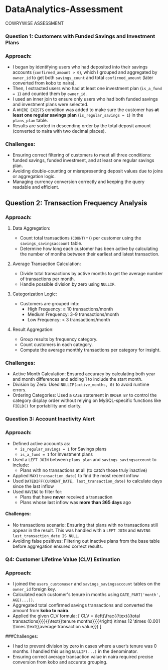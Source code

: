 # DataAnalytics-Assessment
COWRYWISE ASSESSMENT


### Question 1: Customers with Funded Savings and Investment Plans

### Approach:
- I began by identifying users who had deposited into their savings accounts (`confirmed_amount > 0`), which I grouped and aggregated by `owner_id` to get both `savings_count` and total `confirmed_amount` (later converted from kobo to naira).
- Then, I extracted users who had at least one investment plan (`is_a_fund = 1`) and counted them by `owner_id`.
- I used an inner join to ensure only users who had both funded savings and investment plans were selected.
- A `WHERE EXISTS` condition was added to make sure the customer has **at least one regular savings plan** (`is_regular_savings = 1`) in the `plans_plan` table.
- Results are sorted in descending order by the total deposit amount (converted to naira with two decimal places).


### Challenges:
- Ensuring correct filtering of customers to meet all three conditions: funded savings, funded investment, and at least one regular savings plan.
- Avoiding double-counting or misrepresenting deposit values due to joins or aggregation logic.
- Managing currency conversion correctly and keeping the query readable and efficient.




## Question 2: Transaction Frequency Analysis

### Approach:
1. Data Aggregation:
   - Count total transactions (`COUNT(*)`) per customer using the `savings_savingsaccount` table.
   - Determine how long each customer has been active by calculating the number of months between their earliest and latest transaction.

2. Average Transaction Calculation:
   - Divide total transactions by active months to get the average number of transactions per month.
   - Handle possible division by zero using `NULLIF`.

3. Categorization Logic:
   - Customers are grouped into:
     - High Frequency: ≥ 10 transactions/month
     - Medium Frequency: 3–9 transactions/month
     - Low Frequency: < 3 transactions/month

4. Result Aggregation:
   - Group results by frequency category.
   - Count customers in each category.
   - Compute the average monthly transactions per category for insight.


### Challenges:
- Active Month Calculation: Ensured accuracy by calculating both year and month differences and adding 1 to include the start month.
- Division by Zero: Used `NULLIF(active_months, 0)` to avoid runtime errors.
- Ordering Categories: Used a `CASE` statement in `ORDER BY` to control the category display order without relying on MySQL-specific functions like `FIELD()` for portability and clarity.




### Question 3: Account Inactivity Alert

### Approach:
- Defined active accounts as:
  - `is_regular_savings = 1` for Savings plans
  - `is_a_fund = 1` for Investment plans
- Used a `LEFT JOIN` between `plans_plan` and `savings_savingsaccount` to include:
  - Plans with no transactions at all (to catch those truly inactive)
- Applied `MAX(transaction_date)` to find the most recent inflow
- Used `DATEDIFF(CURRENT_DATE, last_transaction_date)` to calculate days since the last inflow
- Used `HAVING` to filter for:
  - Plans that have **never** received a transaction
  - Plans whose last inflow was **more than 365 days** ago


#### Challenges:
- No transactions scenario: Ensuring that plans with no transactions still appear in the result. This was handled with a `LEFT JOIN` and `HAVING last_transaction_date IS NULL`.
- Avoiding false positives: Filtering out inactive plans from the base table before aggregation ensured correct results.




### Q4: Customer Lifetime Value (CLV) Estimation

### Approach:
- I joined the `users_customuser` and `savings_savingsaccount` tables on the `owner_id` foreign key.
- Calculated each customer's tenure in months using `DATE_PART('month', AGE(...))`.
- Aggregated total confirmed savings transactions and converted the amount from **kobo to naira**.
- Applied the given CLV formula:
  \[
  CLV = \left(\frac{{\text{{total transactions}}}}{{\text{{tenure months}}}}\right) \times 12 \times (0.001 \times \text{{average transaction value}})
  \]


###Challenges:
- I had to prevent division by zero in cases where a user’s tenure was 0 months. I handled this using `NULLIF(...)` in the denominator.
- Ensuring correct average transaction value in naira required precise conversion from kobo and accurate grouping.
